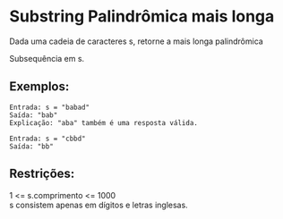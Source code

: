 # Substring Palindrômica mais longa

Dada uma cadeia de caracteres s, retorne a mais longa palindrômica
 
Subsequência em s.

## Exemplos:
```
Entrada: s = "babad"
Saída: "bab"
Explicação: "aba" também é uma resposta válida.
```
```
Entrada: s = "cbbd"
Saída: "bb"
```
## Restrições:

1 <= s.comprimento <= 1000  
s consistem apenas em dígitos e letras inglesas.
